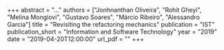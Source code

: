 +++
abstract = "..."
authors = ["Jonhnanthan Oliveira", "Rohit Gheyi", "Melina Mongiovi", "Gustavo Soares", "Márcio Ribeiro", "Alessandro Garcia"]
title = "Revisiting the refactoring mechanics"
publication = "IST"
publication_short = "Information and Software Technology"
year = "2019"
date = "2019-04-20T12:00:00" 
url_pdf = ""
+++